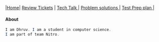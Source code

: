 |[Home](.)| [Review Tickets](reviewtickets) | [Tech Talk ](techtalknotes)| [Problem solutions ](problemsolutions)| [Test Prep plan ](testprepplan)|
#### About 
```java 
I am Dhruv. I am a student in computer science. 
I am part of team Nitro.
```

